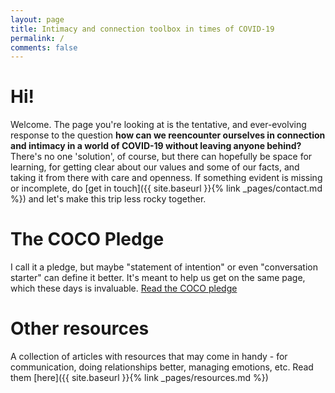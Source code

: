 ```yaml
---
layout: page
title: Intimacy and connection toolbox in times of COVID-19
permalink: /
comments: false
---
```


# Hi!

Welcome. The page you're looking at is the tentative, and ever-evolving response to the question **how can we reencounter ourselves in connection and intimacy in a world of COVID-19 without leaving anyone behind?** There's no one 'solution', of course, but there can hopefully be space for learning, for getting clear about our values and some of our facts, and taking it from there with care and openness. If something evident is missing or incomplete, do [get in touch]({{ site.baseurl }}{% link _pages/contact.md %}) and let's make this trip less rocky together.

# The COCO Pledge


I call it a pledge, but maybe "statement of intention" or even "conversation starter" can define it better. It's meant to help us get on the same page, which these days is invaluable.
<a class="btn btn-primary" href="{{ site.baseurl }}{% link _pages/pledge.md %}">Read the COCO pledge</a>


# Other resources
A collection of articles with resources that may come in handy - for communication, doing relationships better, managing emotions, etc. Read them [here]({{ site.baseurl }}{% link _pages/resources.md %})